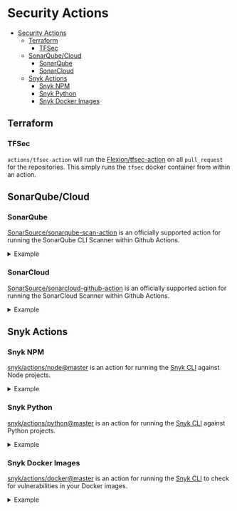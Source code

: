 # Security Actions
- [Security Actions](#security-actions)
  - [Terraform](#terraform)
    - [TFSec](#tfsec)
  - [SonarQube/Cloud](#sonarqubecloud)
    - [SonarQube](#sonarqube)
    - [SonarCloud](#sonarcloud)
  - [Snyk Actions](#snyk-actions)
    - [Snyk NPM](#snyk-npm)
    - [Snyk Python](#snyk-python)
    - [Snyk Docker Images](#snyk-docker-images)

## Terraform
### TFSec
`actions/tfsec-action` will run the [Flexion/tfsec-action](https://github.com/flexion/flexion-sig-security/actions/tfsec-action) on all `pull_request` for the repositories. This simply runs the `tfsec` docker container from within an action. 

## SonarQube/Cloud
### SonarQube
[SonarSource/sonarqube-scan-action](https://github.com/SonarSource/sonarqube-scan-action) is an officially supported action for running the SonarQube CLI Scanner within Github Actions.
<details>
    <summary>Example</summary>
    ```yaml
        on:
        # Trigger analysis when pushing in master or pull requests, and when creating
        # a pull request. 
        push:
            branches:
            - master
        pull_request:
            types: [opened, synchronize, reopened]

        name: Main Workflow
        jobs:
        sonarqube:
            runs-on: ubuntu-latest
            steps:
            - uses: actions/checkout@v2
            with:
                # Disabling shallow clone is recommended for improving relevancy of reporting
                fetch-depth: 0
            - name: SonarQube Scan
            uses: sonarsource/sonarqube-scan-action@master
            env:
                SONAR_TOKEN: ${{ secrets.SONAR_TOKEN }}
                SONAR_HOST_URL: ${{ secrets.SONAR_HOST_URL }}
    ```
</details>

### SonarCloud
[SonarSource/sonarcloud-github-action](https://github.com/SonarSource/sonarcloud-github-action) is an officially supported action for running the SonarCloud Scanner within Github Actions.
<details>
    <summary>Example</summary>
    ```yaml
        on:
        # Trigger analysis when pushing in master or pull requests, and when creating
        # a pull request.
        push:
            branches:
            - master
        pull_request:
            types: [opened, synchronize, reopened]
        name: SonarCloud Workflow
        jobs:
        sonarcloud:
            runs-on: ubuntu-latest
            steps:
            - uses: actions/checkout@v2
            with:
                # Disabling shallow clone is recommended for improving relevancy of reporting
                fetch-depth: 0
            - name: SonarCloud Scan
            uses: sonarsource/sonarcloud-github-action@master
            env:
                GITHUB_TOKEN: ${{ secrets.GITHUB_TOKEN }}
                SONAR_TOKEN: ${{ secrets.SONAR_TOKEN }}
    ```
</details>

## Snyk Actions
### Snyk NPM
[snyk/actions/node@master](https://github.com/snyk/actions/tree/master/node) is an action for running the [Snyk CLI](https://github.com/snyk/snyk) against Node projects.
<details>
    <summary>Example</summary>
    ```yaml
    name: Example workflow for Node using Snyk
    on: push
    jobs:
    security:
        runs-on: ubuntu-latest
        steps:
        - uses: actions/checkout@master
        - name: Run Snyk to check for vulnerabilities
            uses: snyk/actions/node@master
            env:
            SNYK_TOKEN: ${{ secrets.SNYK_TOKEN }}
            with:
            args: --severity-threshold=high
    ```
</details>

### Snyk Python
[snyk/actions/python@master](https://github.com/snyk/actions/tree/master/python) is an action for running the [Snyk CLI](https://github.com/snyk/snyk) against Python projects.
<details>
    <summary>Example</summary>
    ```yaml
        name: Example workflow for Python using Snyk
        on: push
        jobs:
        security:
            runs-on: ubuntu-latest
            steps:
            - uses: actions/checkout@master
            - name: Run Snyk to check for vulnerabilities
                uses: snyk/actions/python@master
                env:
                SNYK_TOKEN: ${{ secrets.SNYK_TOKEN }}
    ```
</details>

### Snyk Docker Images
[snyk/actions/docker@master](https://github.com/snyk/actions/tree/master/docker) is an action for running the [Snyk CLI](https://github.com/snyk/snyk) to check for vulnerabilities in your Docker images.
<details>
    <summary>Example</summary>
    ```yaml
        name: Example workflow for Docker using Snyk 
        on: push
        jobs:
        security:
            runs-on: ubuntu-latest
            steps:
            - name: Run Snyk to check Docker image for vulnerabilities
            uses: snyk/actions/docker@master
            env:
                SNYK_TOKEN: ${{ secrets.SNYK_TOKEN }}
            with:
                image: your/image-to-test
    ```
</details>